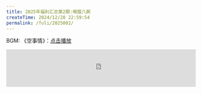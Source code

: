 ```yaml
---
title: 2025年福利汇总第2期:喝腊八粥
createTime: 2024/12/28 22:59:54
permalink: /fuli/2025002/
---
```

BGM: 《空事情》：[点击播放](https://music.163.com/#/song?id=2639192038)
<iframe frameborder="no" border="0" marginwidth="0" marginheight="0" width="100%" height="100" src="https://music.163.com/outchain/player?type=2&amp;id=2639192038&amp;auto=1&amp;height=100"></iframe>

<br />
